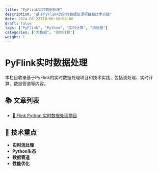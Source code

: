 ```yaml
---
title: "PyFlink实时数据处理"
description: "基于PyFlink的实时数据处理项目和技术实践"
date: 2024-06-23T10:00:00+08:00
draft: false
tags: ["PyFlink", "Python", "实时计算", "流处理"]
categories: ["大数据", "实时计算"]
weight: 1
---
```


# PyFlink实时数据处理

本栏目收录基于PyFlink的实时数据处理项目和技术实践，包括流处理、实时计算、数据管道等内容。

## 📚 文章列表

- [🚀 Flink Python 实时数据处理项目](./flink-python-project-readme/)

## 🎯 技术重点

- **实时流处理**
- **Python生态**
- **数据管道**
- **性能优化** 